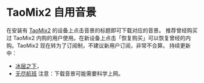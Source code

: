 # TaoMix2 自用音景
在安装有 [TaoMix2]() 的设备上点击音景的标题即可下载对应的音景。
推荐曾经购买过 TaoMix2 内购的用户使用。在新设备上点击「恢复购买」可以恢复曾经的内购。TaoMix2 现在转为了订阅制，不建议新用户订阅，非常不合算。
持续更新中：
- [冰层之下](http://approver-studio.com/taomix/soundscapes/1pAjuie)，
- [无尽航班](http://approver-studio.com/taomix/soundscapes/2HH2EEf)
注意：下载音景可能需要科学上网。